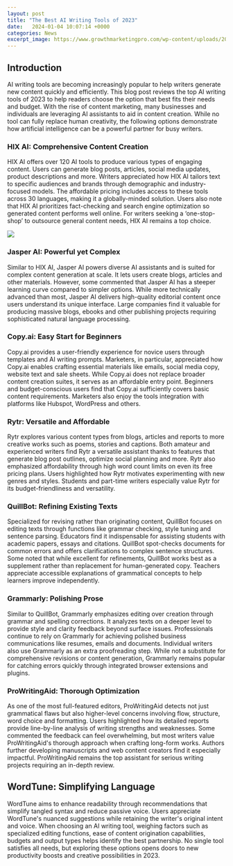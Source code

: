 ```yaml
---
layout: post
title: "The Best AI Writing Tools of 2023"
date:   2024-01-04 10:07:14 +0000
categories: News
excerpt_image: https://www.growthmarketingpro.com/wp-content/uploads/2022/10/the-best-ai-writing-tools.001.png
---
```

## Introduction

AI writing tools are becoming increasingly popular to help writers generate new content quickly and efficiently. This blog post reviews the top AI writing tools of 2023 to help readers choose the option that best fits their needs and budget. With the rise of content marketing, many businesses and individuals are leveraging AI assistants to aid in content creation. While no tool can fully replace human creativity, the following options demonstrate how artificial intelligence can be a powerful partner for busy writers.

### HIX AI: Comprehensive Content Creation

HIX AI offers over 120 AI tools to produce various types of engaging content. Users can generate blog posts, articles, social media updates, product descriptions and more. Writers appreciated how HIX AI tailors text to specific audiences and brands through demographic and industry-focused models. The affordable pricing includes access to these tools across 30 languages, making it a globally-minded solution. Users also note that HIX AI prioritizes fact-checking and search engine optimization so generated content performs well online. For writers seeking a ‘one-stop-shop’ to outsource general content needs, HIX AI remains a top choice. 


![](https://www.growthmarketingpro.com/wp-content/uploads/2022/10/the-best-ai-writing-tools.001.png)
### Jasper AI: Powerful yet Complex  

Similar to HIX AI, Jasper AI powers diverse AI assistants and is suited for complex content generation at scale. It lets users create blogs, articles and other materials. However, some commented that Jasper AI has a steeper learning curve compared to simpler options. While more technically advanced than most, Jasper AI delivers high-quality editorial content once users understand its unique interface. Large companies find it valuable for producing massive blogs, ebooks and other publishing projects requiring sophisticated natural language processing.

### Copy.ai: Easy Start for Beginners

Copy.ai provides a user-friendly experience for novice users through templates and AI writing prompts. Marketers, in particular, appreciated how Copy.ai enables crafting essential materials like emails, social media copy, website text and sale sheets. While Copy.ai does not replace broader content creation suites, it serves as an affordable entry point. Beginners and budget-conscious users find that Copy.ai sufficiently covers basic content requirements. Marketers also enjoy the tools integration with platforms like Hubspot, WordPress and others. 

### Rytr: Versatile and Affordable  

Rytr explores various content types from blogs, articles and reports to more creative works such as poems, stories and captions. Both amateur and experienced writers find Rytr a versatile assistant thanks to features that generate blog post outlines, optimize social planning and more. Rytr also emphasized affordability through high word count limits on even its free pricing plans. Users highlighted how Rytr motivates experimenting with new genres and styles. Students and part-time writers especially value Rytr for its budget-friendliness and versatility.

### QuillBot: Refining Existing Texts 

Specialized for revising rather than originating content, QuillBot focuses on editing texts through functions like grammar checking, style tuning and sentence parsing. Educators find it indispensable for assisting students with academic papers, essays and citations. QuillBot spot-checks documents for common errors and offers clarifications to complex sentence structures. Some noted that while excellent for refinements, QuillBot works best as a supplement rather than replacement for human-generated copy. Teachers appreciate accessible explanations of grammatical concepts to help learners improve independently.  

### Grammarly: Polishing Prose

Similar to QuillBot, Grammarly emphasizes editing over creation through grammar and spelling corrections. It analyzes texts on a deeper level to provide style and clarity feedback beyond surface issues. Professionals continue to rely on Grammarly for achieving polished business communications like resumes, emails and documents. Individual writers also use Grammarly as an extra proofreading step. While not a substitute for comprehensive revisions or content generation, Grammarly remains popular for catching errors quickly through integrated browser extensions and plugins.

### ProWritingAid: Thorough Optimization  

As one of the most full-featured editors, ProWritingAid detects not just grammatical flaws but also higher-level concerns involving flow, structure, word choice and formatting. Users highlighted how its detailed reports provide line-by-line analysis of writing strengths and weaknesses. Some commented the feedback can feel overwhelming, but most writers value ProWritingAid's thorough approach when crafting long-form works. Authors further developing manuscripts and web content creators find it especially impactful. ProWritingAid remains the top assistant for serious writing projects requiring an in-depth review.

## WordTune: Simplifying Language

WordTune aims to enhance readability through recommendations that simplify tangled syntax and reduce passive voice. Users appreciate WordTune's nuanced suggestions while retaining the writer's original intent and voice. When choosing an AI writing tool, weighing factors such as specialized editing functions, ease of content origination capabilities, budgets and output types helps identify the best partnership. No single tool satisfies all needs, but exploring these options opens doors to new productivity boosts and creative possibilities in 2023.
